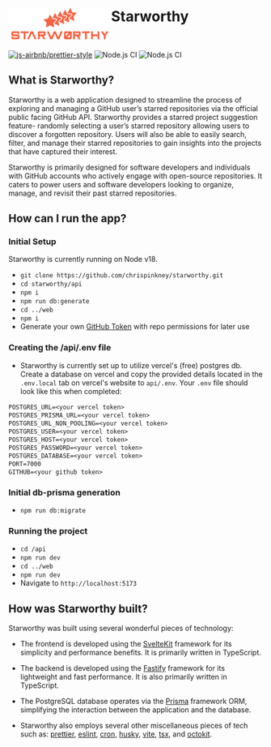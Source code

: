 # Starworthy <img align="left" width="203" height="63" src=web\static\starworthy.png>
<br/>

[![js-airbnb/prettier-style](https://img.shields.io/badge/code%20style-airbnb%2Fprettier-blue)](https://github.com/airbnb/javascript)
![Node.js CI](https://github.com/chrispinkney/starworthy/actions/workflows/docker.yml/badge.svg)
![Node.js CI](https://github.com/chrispinkney/starworthy/actions/workflows/format_lint.yml/badge.svg)

## What is Starworthy?

Starworthy is a web application designed to streamline the process of exploring and managing a GitHub user’s starred repositories via the official public facing GitHub API. Starworthy provides a starred project suggestion feature- randomly selecting a user’s starred repository allowing users to discover a forgotten repository. Users will also be able to easily search, filter, and manage their starred repositories to gain insights into the projects that have captured their interest.

Starworthy is primarily designed for software developers and individuals with GitHub accounts who actively engage with open-source repositories. It caters to power users and software developers looking to organize, manage, and revisit their past starred repositories.

## How can I run the app?
### Initial Setup
Starworthy is currently running on Node v18.

- `git clone https://github.com/chrispinkney/starworthy.git`
- `cd starworthy/api`
- `npm i`
- `npm run db:generate`
- `cd ../web`
- `npm i`
- Generate your own [GitHub Token](https://github.com/settings/tokens) with repo permissions for later use

### Creating the /api/.env file
- Starworthy is currently set up to utilize vercel's (free) postgres db. Create a database on vercel and copy the provided details located in the `.env.local` tab on vercel's website to `api/.env`. Your `.env` file should look like this when completed:
```
POSTGRES_URL=<your vercel token>
POSTGRES_PRISMA_URL=<your vercel token>
POSTGRES_URL_NON_POOLING=<your vercel token>
POSTGRES_USER=<your vercel token>
POSTGRES_HOST=<your vercel token>
POSTGRES_PASSWORD=<your vercel token>
POSTGRES_DATABASE=<your vercel token>
PORT=7000
GITHUB=<your github token>
```

### Initial db-prisma generation
- `npm run db:migrate`

### Running the project
- `cd /api`
- `npm run dev`
- `cd ../web`
- `npm run dev`
- Navigate to `http://localhost:5173`

## How was Starworthy built?

Starworthy was built using several wonderful pieces of technology:

- The frontend is developed using the [SvelteKit](https://github.com/sveltejs/kit) framework for its simplicity and performance benefits. It is primarily written in TypeScript.

- The backend is developed using the [Fastify](https://github.com/fastify/fastify) framework for its lightweight and fast performance. It is also primarily written in TypeScript.

- The PostgreSQL database operates via the [Prisma](https://github.com/prisma/prisma#readme) framework ORM, simplifying the interaction between the application and the database.

- Starworthy also employs several other miscellaneous pieces of tech such as: [prettier](https://github.com/prettier/prettier#readme), [eslint](https://www.npmjs.com/package/eslint), [cron](https://github.com/47ng/fastify-cron#readme), [husky](https://github.com/typicode/husky#readme), [vite](https://github.com/vitejs/vite#readme), [tsx](https://github.com/esbuild-kit/tsx#readme), and [octokit](https://github.com/octokit/octokit.js#readme).